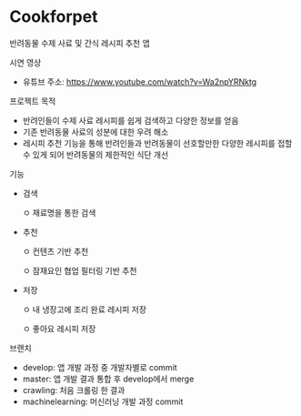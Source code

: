 # Cookforpet
반려동물 수제 사료 및 간식 레시피 추천 앱

시연 영상
 - 유튜브 주소: https://www.youtube.com/watch?v=Wa2npYRNktg

프로젝트 목적
 - 반려인들이 수제 사료 레시피를 쉽게 검색하고 다양한 정보를 얻음
 - 기존 반려동물 사료의 성분에 대한 우려 해소
 - 레시피 추천 기능을 통해 반려인들과 반려동물이 선호할만한 다양한 레시피를 접할 수 있게 되어 반려동물의 제한적인 식단 개선

기능
 - 검색
   
   ㅇ 재료명을 통한 검색
   
 - 추천
   
   ㅇ 컨텐츠 기반 추천
   
   ㅇ 잠재요인 협업 필터링 기반 추천
 - 저장
   
   ㅇ 내 냉장고에 조리 완료 레시피 저장
   
   ㅇ 좋아요 레시피 저장

브랜치
 - develop: 앱 개발 과정 중 개발자별로 commit
 - master: 앱 개발 결과 통합 후 develop에서 merge
 - crawling: 처음 크롤링 한 결과
 - machinelearning: 머신러닝 개발 과정 commit
